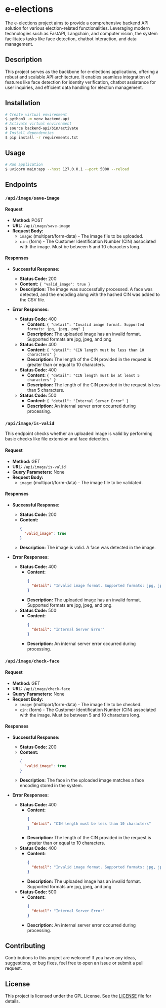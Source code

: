 

# e-elections

The e-elections project aims to provide a comprehensive backend API solution for various election-related functionalities. Leveraging modern technologies such as FastAPI, Langchain, and computer vision, the system facilitates tasks like face detection, chatbot interaction, and data management.

## Description

This project serves as the backbone for e-elections applications, offering a robust and scalable API architecture. It enables seamless integration of features like face detection for identity verification, chatbot assistance for user inquiries, and efficient data handling for election management.
## Installation

```bash
# Create virtual envirenment
$ python3 -m venv backend-api
# Activate virtual envirenment
$ source backend-api/bin/activate
# Install dependencies
$ pip install -r requirements.txt
```
## Usage

```bash
# Run application
$ uvicorn main:app --host 127.0.0.1 --port 5000 --reload
```

## Endpoints


### `/api/image/save-image`

#### Request

- **Method:** POST
- **URL:** `/api/image/save-image`
- **Request Body:**
  - `image`: (multipart/form-data) - The image file to be uploaded.
  - `cin`: (form) - The Customer Identification Number (CIN) associated with the image. Must be between 5 and 10 characters long.

#### Responses

- **Successful Response:**
  - **Status Code:** 200
  - **Content:** `{ "valid_image": true }`
  - **Description:** The image was successfully processed. A face was detected, and the encoding along with the hashed CIN was added to the CSV file.

- **Error Responses:**
  - **Status Code:** 400
    - **Content:** `{ "detail": "Invalid image format. Supported formats: jpg, jpeg, png" }`
    - **Description:** The uploaded image has an invalid format. Supported formats are jpg, jpeg, and png.
  - **Status Code:** 400
    - **Content:** `{ "detail": "CIN length must be less than 10 characters" }`
    - **Description:** The length of the CIN provided in the request is greater than or equal to 10 characters.
  - **Status Code:** 400
    - **Content:** `{ "detail": "CIN length must be at least 5 characters" }`
    - **Description:** The length of the CIN provided in the request is less than 5 characters.
  - **Status Code:** 500
    - **Content:** `{ "detail": "Internal Server Error" }`
    - **Description:** An internal server error occurred during processing.


### `/api/image/is-valid`

This endpoint checks whether an uploaded image is valid by performing basic checks like file extension and face detection.

#### Request

- **Method:** GET
- **URL:** `/api/image/is-valid`
- **Query Parameters:** None
- **Request Body:**
  - `image`: (multipart/form-data) - The image file to be validated.

#### Responses

- **Successful Response:**
  - **Status Code:** 200
  - **Content:** 
    ```json
    {
      "valid_image": true
    }
    ```
  - **Description:** The image is valid. A face was detected in the image.

- **Error Responses:**
  - **Status Code:** 400
    - **Content:** 
      ```json
      {
        "detail": "Invalid image format. Supported formats: jpg, jpeg, png"
      }
      ```
    - **Description:** The uploaded image has an invalid format. Supported formats are jpg, jpeg, and png.
  - **Status Code:** 500
    - **Content:** 
      ```json
      {
        "detail": "Internal Server Error"
      }
      ```
    - **Description:** An internal server error occurred during processing.


### `/api/image/check-face`

#### Request

- **Method:** GET
- **URL:** `/api/image/check-face`
- **Query Parameters:** None
- **Request Body:**
  - `image`: (multipart/form-data) - The image file to be checked.
  - `cin`: (form) - The Customer Identification Number (CIN) associated with the image. Must be between 5 and 10 characters long.

#### Responses

- **Successful Response:**
  - **Status Code:** 200
  - **Content:** 
    ```json
    {
      "valid_image": true
    }
    ```
  - **Description:** The face in the uploaded image matches a face encoding stored in the system.

- **Error Responses:**
  - **Status Code:** 400
    - **Content:** 
      ```json
      {
        "detail": "CIN length must be less than 10 characters"
      }
      ```
    - **Description:** The length of the CIN provided in the request is greater than or equal to 10 characters.
  - **Status Code:** 400
    - **Content:** 
      ```json
      {
        "detail": "Invalid image format. Supported formats: jpg, jpeg, png"
      }
      ```
    - **Description:** The uploaded image has an invalid format. Supported formats are jpg, jpeg, and png.
  - **Status Code:** 500
    - **Content:** 
      ```json
      {
        "detail": "Internal Server Error"
      }
      ```
    - **Description:** An internal server error occurred during processing.


## Contributing

Contributions to this project are welcome! If you have any ideas, suggestions, or bug fixes, feel free to open an issue or submit a pull request.

## License

This project is licensed under the GPL License. See the [LICENSE](LICENSE) file for details.







